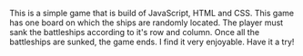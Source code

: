 This is a simple game that is build of JavaScript, HTML and CSS. This game has one board on which the ships are randomly located. The player must sank the battleships according to it's row and column. Once all the battleships are sunked, the game ends. I find it very enjoyable. Have it a try!